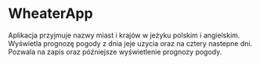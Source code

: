 # WheaterApp
Aplikacja przyjmuje nazwy miast i krajów w jeżyku polskim i angielskim.
Wyświetla prognozę pogody z dnia jeje uzycia oraz na cztery nastepne dni.
Pozwala na zapis oraz późniejsze wyświetlenie prognozy pogody.
